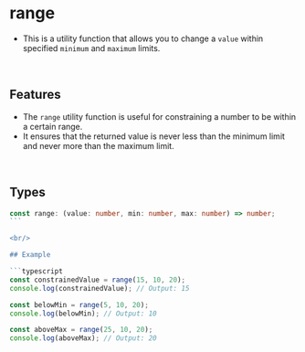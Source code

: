 # range

- This is a utility function that allows you to change a `value` within specified `minimum` and `maximum` limits.

<br/>

## Features

- The `range` utility function is useful for constraining a number to be within a certain range.
- It ensures that the returned value is never less than the minimum limit and never more than the maximum limit.

<br/>

## Types

````typescript
const range: (value: number, min: number, max: number) => number;
```

<br/>

## Example

```typescript
const constrainedValue = range(15, 10, 20);
console.log(constrainedValue); // Output: 15

const belowMin = range(5, 10, 20);
console.log(belowMin); // Output: 10

const aboveMax = range(25, 10, 20);
console.log(aboveMax); // Output: 20
````
